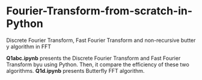 # Fourier-Transform-from-scratch-in-Python
Discrete Fourier Transform, Fast Fourier Transform and non-recursive butter y algorithm in FFT

**Q1abc.ipynb** presents the Discrete Fourier Transform and Fast Fourier Transform byu using Python. Then, it compare the efficiency of these two algorithms.
**Q1d.ipynb** presents Butterfly FFT algorithm.
